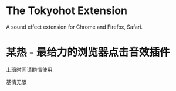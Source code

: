 The Tokyohot Extension
======================

A sound effect extension for Chrome and Firefox, Safari.

某热 - 最给力的浏览器点击音效插件
=================================

上班时间请酌情使用.

基情无限
